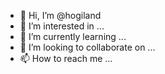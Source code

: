 - 👋 Hi, I’m @hogiland
- 👀 I’m interested in ...
- 🌱 I’m currently learning ...
- 💞️ I’m looking to collaborate on ...
- 📫 How to reach me ...

<!---
hogiland/hogiland is a ✨ special ✨ repository because its `README.md` (this file) appears on your GitHub profile.
You can click the Preview link to take a look at your changes.
--->
